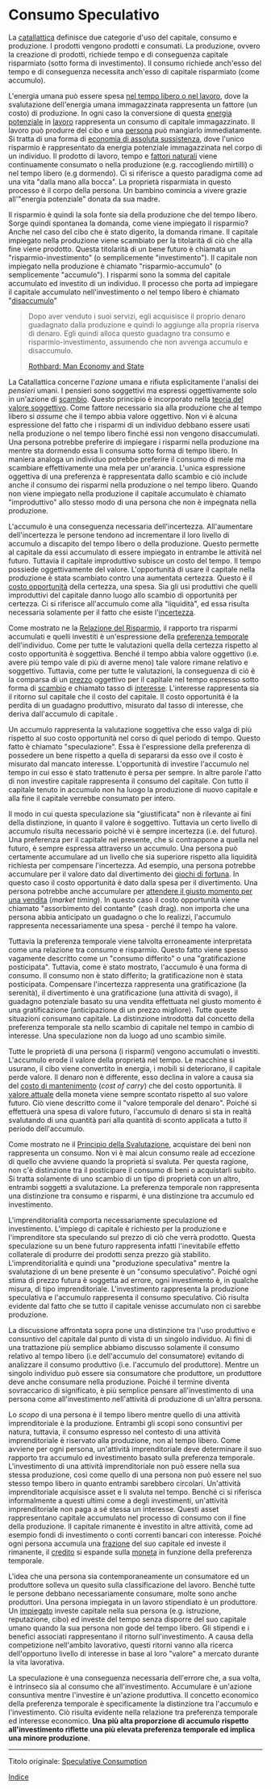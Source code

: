 # Consumo Speculativo



La [catallattica](https://en.wikipedia.org/wiki/Catallactics) definisce due categorie d'uso del capitale, consumo e produzione. I prodotti vengono prodotti e consumati. La produzione, ovvero la creazione di prodotti, richiede tempo e di conseguenza capitale risparmiato (sotto forma di investimento). Il consumo richiede anch'esso del tempo e di conseguenza necessita anch'esso di capitale risparmiato (come accumulo).

L'energia umana può essere spesa [nel tempo libero o nel lavoro](https://mises.org/library/man-economy-and-state-power-and-market/html/p/926), dove la svalutazione dell'energia umana immagazzinata rappresenta un fattore (un costo) di produzione. In ogni caso la conversione di questa [energia potenziale](https://it.wikipedia.org/wiki/Energia_potenziale) in [lavoro](https://en.wikipedia.org/wiki/Potential_energy#Work_and_potential_energy) rappresenta un consumo di capitale immagazzinato. Il lavoro può produrre del cibo e una [persona](ch101-glossary.md#persona) può mangiarlo immediatamente. Si tratta di una forma di [economia di assoluta sussistenza](https://it.wikipedia.org/wiki/Economia_di_sussistenza), dove l'unico risparmio è rappresentato da energia potenziale immagazzinata nel corpo di un individuo. Il prodotto di lavoro, tempo e [fattori naturali](https://mises.org/library/man-economy-and-state-power-and-market/html/p/939) viene continuamente consumato o nella produzione (e.g. raccogliendo mirtilli) o nel tempo libero (e.g dormendo). Ci si riferisce a questo paradigma come ad una vita "dalla mano alla bocca". La proprietà risparmiata in questo processo è il corpo della persona. Un bambino comincia a vivere grazie all'"energia potenziale" donata da sua madre.

Il risparmio è quindi la sola fonte sia della produzione che del tempo libero. Sorge quindi spontanea la domanda, come viene impiegato il risparmio? Anche nel caso del cibo che è stato digerito, la domanda rimane. Il capitale impiegato nella produzione viene scambiato per la titolarità di ciò che alla fine viene prodotto. Questa titolarità di un bene futuro è chiamata un "risparmio-investimento" (o semplicemente "investimento"). Il capitale non impiegato nella produzione è chiamato "risparmio-accumulo" (o semplicemente "accumulo"). I risparmi sono la somma del capitale accumulato ed investito di un individuo. Il processo che porta ad impiegare il capitale accumulato nell'investimento o nel tempo libero è chiamato "[disaccumulo](https://mises.org/library/man-economy-and-state-power-and-market/html/p/992)"

> Dopo aver venduto i suoi servizi, egli acquisisce il proprio denaro guadagnato dalla produzione e quindi lo aggiunge alla propria riserva di denaro. Egli quindi alloca questo guadagno tra consumo e risparmio-investimento, assumendo che non avvenga accumulo e disaccumulo.
>
> [Rothbard: Man Economy and State](https://mises.org/library/man-economy-and-state-power-and-market/html/p/992)

La Catallattica concerne l'_azione_ umana e rifiuta esplicitamente l'analisi dei _pensieri_ umani. I pensieri sono soggettivi ma espressi oggettivamente solo in un'azione di [scambio](ch101-glossary.md#). Questo principio è incorporato nella [teoria del valore soggettivo](https://en.wikipedia.org/wiki/Subjective_theory_of_value). Come fattore necessario sia alla produzione che al tempo libero si _assume_ che il tempo abbia valore oggettivo. Non vi è alcuna espressione del fatto che i risparmi di un individuo debbano essere usati nella produzione o nel tempo libero finché essi non vengono disaccumulati. Una persona potrebbe preferire di impiegare i risparmi nella produzione ma mentre sta dormendo essa li consuma sotto forma di tempo libero. In maniera analoga un individuo potrebbe preferire il consumo di mele ma scambiare effettivamente una mela per un'arancia. L'unica espressione oggettiva di una preferenza è rappresentata dallo scambio e ciò include anche il consumo dei risparmi nella produzione o nel tempo libero. Quando non viene impiegato nella produzione il capitale accumulato è chiamato "improduttivo" allo stesso modo di una persona che non è impegnata nella produzione.

L'accumulo è una conseguenza necessaria dell'incertezza. All'aumentare dell'incertezza le persone tendono ad incrementare il loro livello di accumulo a discapito del tempo libero o della produzione. Questo permette al capitale da essi accumulato di essere impiegato in entrambe le attività nel futuro. Tuttavia il capitale improduttivo subisce un costo del tempo. Il tempo possiede oggettivamente del valore. L'opportunità di usare il capitale nella produzione è stata scambiato contro una aumentata certezza. Questo è il [costo opportunità](https://en.wikipedia.org/wiki/Opportunity_cost) della certezza, una spesa. Sia gli usi produttivi che quelli improduttivi del capitale danno luogo allo scambio di opportunità per certezza.  Ci si riferisce all'accumulo come alla "liquidità", ed essa risulta necessaria solamente per il fatto che esiste l'[incertezza](https://mises.org/wire/problem-hoarding).

Come mostrato ne la [Relazione del Risparmio](ch091-saving-relation.md), il rapporto tra risparmi accumulati e quelli investiti è un'espressione della [preferenza temporale](ch085-time-preference-fallacy.md) dell'individuo. Come per tutte le valutazioni quella della certezza rispetto al costo opportunità è soggettiva. Benché il tempo abbia valore oggettivo (i.e. avere più tempo vale di più di averne meno) tale valore rimane relativo e soggettivo. Tuttavia, come per tutte le valutazioni, la conseguenza di ciò è la comparsa di un [prezzo](ch101-glossary.md#prezzo) oggettivo per il capitale nel tempo espresso sotto forma di [scambio](ch101-glossary.md#ch101-glossary.md#scambio-di-unità) e chiamato tasso di [interesse](ch101-glossary.md#interesse). L'interesse rappresenta sia il ritorno sul capitale che il costo del capitale. Il costo opportunità è la perdita di un guadagno produttivo, misurato dal tasso di interesse, che deriva dall'accumulo di capitale .

Un accumulo rappresenta la valutazione soggettiva che esso valga di più rispetto al suo costo opportunità nel corso di quel periodo di tempo. Questo fatto è chiamato "speculazione". Essa è l'espressione della preferenza di possedere un bene rispetto a quella di separarsi da esso ove il costo è misurato dal mancato interesse. L'opportunità di investire l'accumulo nel tempo in cui esso è stato trattenuto è persa per sempre. In altre parole l'atto di non investire capitale rappresenta il consumo del capitale. Con tutto il capitale tenuto in accumulo non ha luogo la produzione di nuovo capitale e alla fine il capitale verrebbe consumato per intero.

Il modo in cui questa speculazione sia "giustificata" non è rilevante ai fini della distinzione, in quanto il valore è soggettivo. Tuttavia un certo livello di accumulo risulta necessario poiché vi è sempre incertezza (i.e. del futuro). Una preferenza per il capitale nel presente, che si contrappone a quella nel futuro, è sempre espressa attraverso un accumulo. Una persona può certamente accumulare ad un livello che sia superiore rispetto alla liquidità richiesta per compensare l'incertezza. Ad esempio, una persona potrebbe accumulare per il valore dato dal divertimento dei [giochi di fortuna](https://it.wikipedia.org/wiki/Giochi_di_sorte). In questo caso il costo opportunità è dato dalla spesa per il divertimento. Una persona potrebbe anche accumulare per [attendere il giusto momento per una vendita](https://en.wikipedia.org/wiki/Market_timing) (_market timing_). In questo caso il costo opportunità viene chiamato "assorbimento del contante" (cash drag). non importa che una persona abbia anticipato un guadagno o che lo realizzi, l'accumulo rappresenta necessariamente una spesa - perché il tempo ha valore.

Tuttavia la preferenza temporale viene talvolta erroneamente interpretata come una relazione tra consumo e risparmio. Questo fatto viene spesso vagamente descritto come un "consumo differito" o una "gratificazione posticipata". Tuttavia, come è stato mostrato, l'accumulo è una forma di consumo. Il consumo non è stato differito; la gratificazione non è stata posticipata. Compensare l'incertezza rappresenta una gratificazione (la serenità), il divertimento è una gratificazione (una attività di svago), il guadagno potenziale basato su una vendita effettuata nel giusto momento è una gratificazione (anticipazione di un prezzo migliore). Tutte queste situazioni consumano capitale. La distinzione introdotta dal concetto della preferenza temporale sta nello scambio di capitale nel tempo in cambio di interesse. Una speculazione non da luogo ad uno scambio simile.

Tutte le proprietà di una persona (i risparmi) vengono accumulati o investiti. L'accumulo erode il valore della proprietà nel tempo. Le macchine si usurano, il cibo viene convertito in energia, i mobili si deteriorano, il capitale perde valore. Il denaro non è differente, esso declina in valore a causa sia del [costo di mantenimento](https://en.wikipedia.org/wiki/Cost_of_carry) (_cost of carry_) che del costo opportunità. Il [valore attuale](https://it.wikipedia.org/wiki/Valore_attuale) della moneta viene sempre scontato rispetto al suo valore futuro. Ciò viene descritto come il "valore temporale del denaro". Poiché si effettuerà una spesa di valore futuro, l'accumulo di denaro si sta in realtà svalutando di una quantità pari alla quantità di sconto applicata a tutto il periodo dell'accumulo.

Come mostrato ne il [Principio della Svalutazione](ch011-depreciation-principle.md), acquistare dei beni non rappresenta un consumo. Non vi è mai alcun consumo reale ad eccezione di quello che avviene quando la proprietà si svaluta. Per questa ragione, non c'è distinzione tra il posticipare il consumo di beni o acquistarli subito. Si tratta solamente di uno scambio di un tipo di proprietà con un altro, entrambi soggetti a svalutazione. La preferenza temporale non rappresenta una distinzione tra consumo e risparmi, è una distinzione tra accumulo ed investimento.

L'imprenditorialità comporta necessariamente speculazione ed investimento. L'impiego di capitale è richiesto per la produzione e l'imprenditore sta speculando sul prezzo di ciò che verrà prodotto. Questa speculazione su un bene futuro rappresenta infatti l'inevitabile effetto collaterale di produrre dei prodotti senza prezzo già stabilito. L'imprenditorialità e quindi una "produzione speculativa" mentre la svalutazione di un bene presente è un "consumo speculativo". Poiché ogni stima di prezzo futura è soggetta ad errore, ogni investimento è, in qualche misura, di tipo imprenditoriale. L'investimento rappresenta la produzione speculativa e l'accumulo rappresenta il consumo speculativo. Ciò risulta evidente dal fatto che se tutto il capitale venisse accumulato non ci sarebbe produzione.

La discussione affrontata sopra pone una distinzione tra l'uso produttivo e consuntivo del capitale dal punto di vista di un singolo individuo. Ai fini di una trattazione più semplice abbiamo discusso solamente il consumo relativo al tempo libero (i.e dell'accumulo del consumatore) evitando di analizzare il consumo produttivo (i.e. l'accumulo del produttore). Mentre un singolo individuo può essere sia consumatore che produttore, un produttore deve anche consumare nella produzione. Poiché il termine diventa sovraccarico di significato, è più semplice pensare all'investimento di una persona come all'investimento nell'attività di produzione di un'altra persona.

Lo _scopo_ di una persona è il tempo libero mentre quello di una attività imprenditoriale è la produzione. Entrambi gli scopi sono consuntivi per natura, tuttavia, il consumo espresso nel contesto di una attività imprenditoriale è riservato alla produzione, non al tempo libero. Come avviene per ogni persona, un'attività imprenditoriale deve determinare il suo rapporto tra accumulo ed investimento basato sulla preferenza temporale. L'investimento di una attività imprenditoriale non può essere nella sua stessa produzione, così come quello di una persona non può essere nel suo stesso tempo libero in quanto entrambi sarebbero circolari. Un'attività imprenditoriale acquisisce asset e li svaluta nel tempo. Benché ci si riferisca informalmente a questi ultimi come a degli investimenti, un'attività imprenditoriale non paga a sé stessa un interesse. Questi asset rappresentano capitale accumulato nel processo di consumo con il fine della produzione. Il capitale rimanente è investito in altre attività, come ad esempio fondi di investimento o conti correnti bancari con interesse. Poiché ogni persona accumula una [frazione](ch056-full-reserve-fallacy.md) del suo capitale ed investe il rimanente, il [credito](ch082-split-credit-expansion-fallacy.md) si espande sulla [moneta](ch005-money-taxonomy.md) in funzione della preferenza temporale.

L'idea che una persona sia contemporaneamente un consumatore ed un produttore solleva un quesito sulla classificazione del lavoro. Benché tutte le persone debbano necessariamente consumare, molte sono anche produttori. Una persona impiegata in un lavoro stipendiato è un produttore. Un [impiegato](https://it.wikipedia.org/wiki/Salaryman) investe capitale nella sua persona (e.g. istruzione, reputazione, cibo) ed investe del tempo senza disporre del suo capitale umano quando la sua persona non gode del tempo libero. Gli stipendi e i benefici associati rappresentano il ritorno sull'investimento. A causa della competizione nell'ambito lavorativo, questi ritorni vanno alla ricerca dell'opportuno livello di interesse in base al loro "valore" a mercato durante la vita lavorativa.

La speculazione è una conseguenza necessaria dell'errore che, a sua volta, è intrinseco sia al consumo che all'investimento. Accumulare è un'azione consuntiva mentre l'investire è un'azione produttiva. Il concetto economico della preferenza temporale è specificamente la distinzione tra l'accumulo e l'investimento. Ciò risulta evidente nella relazione tra preferenza temporale ed interesse economico. **Una più alta proporzione di accumulo rispetto all'investimento riflette una più elevata preferenza temporale ed implica una minore produzione**.

---------
Titolo originale: [Speculative Consumption](https://github.com/libbitcoin/libbitcoin-system/wiki/Speculative-Consumption)

[Indice](/README.md)


